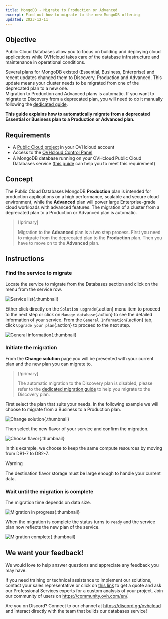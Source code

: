 ```yaml
---
title: MongoDB - Migrate to Production or Advanced
excerpt: Find out how to migrate to the new MongoDB offering
updated: 2023-12-11
---
```


## Objective

Public Cloud Databases allow you to focus on building and deploying cloud applications while OVHcloud takes care of the database infrastructure and maintenance in operational conditions. 

Several plans for MongoDB existed (Essential, Business, Enterprise) and recent updates changed them to Discovery, Production and Advanced.
This update means your cluster needs to be migrated from one of the deprecated plan to a new one.<br>
Migration to Production and Advanced plans is automatic. If you want to migrate to Discovery from a deprecated plan, you will need to do it manually following the [dedicated guide](mongodb_11_howto_migrate_to_discovery1.).

**This guide explains how to automatically migrate from a deprecated Essential or Business plan to a Production or Advanced plan.**

## Requirements

- A [Public Cloud project](https://www.ovhcloud.com/en-sg/public-cloud/) in your OVHcloud account
- Access to the [OVHcloud Control Panel](https://ca.ovh.com/auth/?action=gotomanager&from=https://www.ovh.com/sg/&ovhSubsidiary=sg)
- A MongoDB database running on your OVHcloud Public Cloud Databases service ([this guide](databases_01_order_control_panel1.) can help you to meet this requirement)

## Concept

The Public Cloud Databases MongoDB **Production** plan is intended for production applications on a high performance, scalable and secure cloud environment, while the **Advanced** plan will power large Enterprise-grade cloud workloads with advanced features.
The migration of a cluster from a deprecated plan to a Production or Advanced plan is automatic.

> [!primary]
>
> Migration to the **Advanced** plan is a two step process. First you need to migrate from the deprecated plan to the **Production** plan. Then you have to move on to the **Advanced** plan.
>

## Instructions

### Find the service to migrate

Locate the service to migrate from the Databases section and click on the menu from the service row.

![Service list](service-list.png){.thumbnail}

Either click directly on the `Solution upgrade`{.action} menu item to proceed to the next step or click on `Manage database`{.action} to see the detailed information of your service. From the `General Information`{.action} tab, click `Upgrade your plan`{.action} to proceed to the next step.

![General information](general-information.png){.thumbnail}

### Initiate the migration

From the **Change solution** page you will be presented with your current plan and the new plan you can migrate to.

> [!primary]
>
> The automatic migration to the Discovery plan is disabled, please refer to the [dedicated migration guide](mongodb_11_howto_migrate_to_discovery1.) to help you migrate to the Discovery plan.
>

First select the plan that suits your needs. In the following example we will choose to migrate from a Business to a Production plan.

![Change solution](change-solution.png){.thumbnail}

Then select the new flavor of your service and confirm the migration.

![Choose flavor](choose-flavor.png){.thumbnail}

In this example, we choose to keep the same compute resources by moving from DB1-7 to DB2-7.

> [!warning]
>
> The destination flavor storage must be large enough to handle your current data.
>

### Wait until the migration is complete

The migration time depends on data size.

![Migration in progress](migration-in-progress.png){.thumbnail}

When the migration is complete the status turns to `ready` and the service plan now reflects the new plan of the service.

![Migration complete](migration-complete.png){.thumbnail}

## We want your feedback!

We would love to help answer questions and appreciate any feedback you may have.

If you need training or technical assistance to implement our solutions, contact your sales representative or click on [this link](https://www.ovhcloud.com/en-sg/professional-services/) to get a quote and ask our Professional Services experts for a custom analysis of your project. Join our community of users on <https://community.ovh.com/en/>.

Are you on Discord? Connect to our channel at <https://discord.gg/ovhcloud> and interact directly with the team that builds our databases service!
